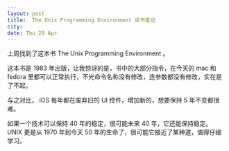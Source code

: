 ```yaml
---
layout: post
title:  The Unix Programming Environment 读书笔记
city:
date: Thu 28 Apr
---
```


上周找到了这本书 The Unix Programming Environment 。

这本书是 1983 年出版，让我惊讶的是，书中的大部分指令，在今天的 mac 和 fedora 里都可以正常执行，不光命令名称没有修改，连参数都没有修改，实在是了不起。

与之对比， iOS 每年都在废弃旧的 UI 控件，增加新的，想要保持 5 年不变都很难。

如果一个技术可以保持 40 年的稳定，很可能未来 40 年，它还能保持稳定。 UNIX 更是从 1970 年到今天 50 年的生命了，很可能它接近了某种道，值得仔细学习。
